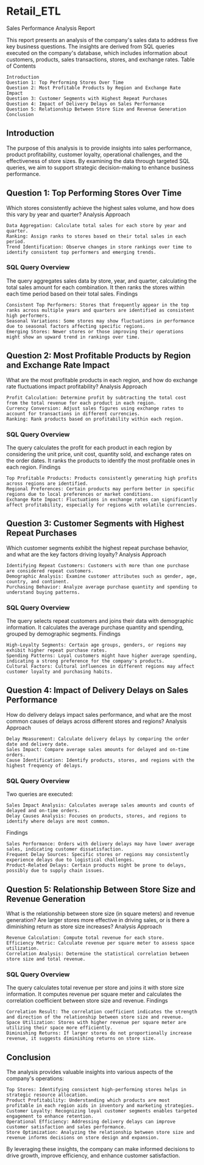 # Retail_ETL

Sales Performance Analysis Report

This report presents an analysis of the company's sales data to address five key business questions. The insights are derived from SQL queries executed on the company's database, which includes information about customers, products, sales transactions, stores, and exchange rates.
Table of Contents

    Introduction
    Question 1: Top Performing Stores Over Time
    Question 2: Most Profitable Products by Region and Exchange Rate Impact
    Question 3: Customer Segments with Highest Repeat Purchases
    Question 4: Impact of Delivery Delays on Sales Performance
    Question 5: Relationship Between Store Size and Revenue Generation
    Conclusion


##  Introduction 

The purpose of this analysis is to provide insights into sales performance, product profitability, customer loyalty, operational challenges, and the effectiveness of store sizes. By examining the data through targeted SQL queries, we aim to support strategic decision-making to enhance business performance.


## Question 1: Top Performing Stores Over Time <a name="question-1"></a>

Which stores consistently achieve the highest sales volume, and how does this vary by year and quarter?
Analysis Approach

    Data Aggregation: Calculate total sales for each store by year and quarter.
    Ranking: Assign ranks to stores based on their total sales in each period.
    Trend Identification: Observe changes in store rankings over time to identify consistent top performers and emerging trends.

### SQL Query Overview

The query aggregates sales data by store, year, and quarter, calculating the total sales amount for each combination. It then ranks the stores within each time period based on their total sales.
Findings

    Consistent Top Performers: Stores that frequently appear in the top ranks across multiple years and quarters are identified as consistent high performers.
    Seasonal Variations: Some stores may show fluctuations in performance due to seasonal factors affecting specific regions.
    Emerging Stores: Newer stores or those improving their operations might show an upward trend in rankings over time.



## Question 2: Most Profitable Products by Region and Exchange Rate Impact <a name="question-2"></a>

What are the most profitable products in each region, and how do exchange rate fluctuations impact profitability?
Analysis Approach

    Profit Calculation: Determine profit by subtracting the total cost from the total revenue for each product in each region.
    Currency Conversion: Adjust sales figures using exchange rates to account for transactions in different currencies.
    Ranking: Rank products based on profitability within each region.

### SQL Query Overview

The query calculates the profit for each product in each region by considering the unit price, unit cost, quantity sold, and exchange rates on the order dates. It ranks the products to identify the most profitable ones in each region.
Findings

    Top Profitable Products: Products consistently generating high profits across regions are identified.
    Regional Preferences: Certain products may perform better in specific regions due to local preferences or market conditions.
    Exchange Rate Impact: Fluctuations in exchange rates can significantly affect profitability, especially for regions with volatile currencies.


## Question 3: Customer Segments with Highest Repeat Purchases <a name="question-3"></a>

Which customer segments exhibit the highest repeat purchase behavior, and what are the key factors driving loyalty?
Analysis Approach

    Identifying Repeat Customers: Customers with more than one purchase are considered repeat customers.
    Demographic Analysis: Examine customer attributes such as gender, age, country, and continent.
    Purchasing Behavior: Analyze average purchase quantity and spending to understand buying patterns.

### SQL Query Overview

The query selects repeat customers and joins their data with demographic information. It calculates the average purchase quantity and spending, grouped by demographic segments.
Findings

    High-Loyalty Segments: Certain age groups, genders, or regions may exhibit higher repeat purchase rates.
    Spending Patterns: Loyal customers might have higher average spending, indicating a strong preference for the company's products.
    Cultural Factors: Cultural influences in different regions may affect customer loyalty and purchasing habits.


## Question 4: Impact of Delivery Delays on Sales Performance <a name="question-4"></a>

How do delivery delays impact sales performance, and what are the most common causes of delays across different stores and regions?
Analysis Approach

    Delay Measurement: Calculate delivery delays by comparing the order date and delivery date.
    Sales Impact: Compare average sales amounts for delayed and on-time orders.
    Cause Identification: Identify products, stores, and regions with the highest frequency of delays.

### SQL Query Overview

Two queries are executed:

    Sales Impact Analysis: Calculates average sales amounts and counts of delayed and on-time orders.
    Delay Causes Analysis: Focuses on products, stores, and regions to identify where delays are most common.

Findings

    Sales Performance: Orders with delivery delays may have lower average sales, indicating customer dissatisfaction.
    Frequent Delay Sources: Specific stores or regions may consistently experience delays due to logistical challenges.
    Product-Related Delays: Certain products might be prone to delays, possibly due to supply chain issues.


## Question 5: Relationship Between Store Size and Revenue Generation <a name="question-5"></a>

What is the relationship between store size (in square meters) and revenue generation? Are larger stores more effective in driving sales, or is there a diminishing return as store size increases?
Analysis Approach

    Revenue Calculation: Compute total revenue for each store.
    Efficiency Metric: Calculate revenue per square meter to assess space utilization.
    Correlation Analysis: Determine the statistical correlation between store size and total revenue.

### SQL Query Overview

The query calculates total revenue per store and joins it with store size information. It computes revenue per square meter and calculates the correlation coefficient between store size and revenue.
Findings

    Correlation Result: The correlation coefficient indicates the strength and direction of the relationship between store size and revenue.
    Space Utilization: Stores with higher revenue per square meter are utilizing their space more efficiently.
    Diminishing Returns: If larger stores do not proportionally increase revenue, it suggests diminishing returns on store size.


## Conclusion

The analysis provides valuable insights into various aspects of the company's operations:

    Top Stores: Identifying consistent high-performing stores helps in strategic resource allocation.
    Product Profitability: Understanding which products are most profitable in each region aids in inventory and marketing strategies.
    Customer Loyalty: Recognizing loyal customer segments enables targeted engagement to enhance retention.
    Operational Efficiency: Addressing delivery delays can improve customer satisfaction and sales performance.
    Store Optimization: Analyzing the relationship between store size and revenue informs decisions on store design and expansion.

By leveraging these insights, the company can make informed decisions to drive growth, improve efficiency, and enhance customer satisfaction.
